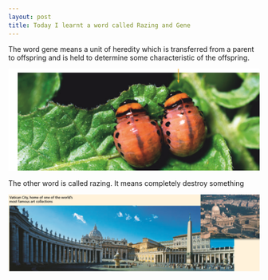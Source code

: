 ```yaml
---
layout: post
title: Today I learnt a word called Razing and Gene
---
```



The word gene means  a unit of heredity which is transferred from a parent to offspring and is held to determine some characteristic of the offspring.

![image-20200521182842337](/images/image-20200521182842337.png)



The other word is called razing. It means completely destroy something

![image-20200521184526642](/images/image-20200521184526642.png)
